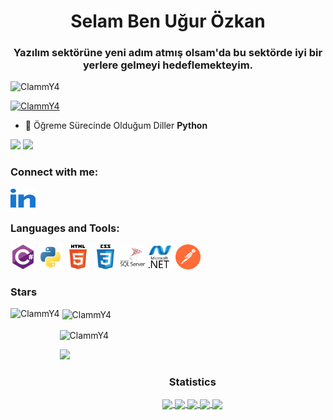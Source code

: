 <h1 align="center">Selam Ben Uğur Özkan</h1>
<h3 align="center">Yazılım sektörüne yeni adım atmış olsam'da bu sektörde iyi bir yerlere gelmeyi hedeflemekteyim.</h3>
<p align="left"> <img src="https://komarev.com/ghpvc/?username=ClammY4&label=Profile%20views&color=0e75b6&style=flat" alt="ClammY4" /> </p>

<p align="left"> <a href="https://github.com/ryo-ma/github-profile-trophy"><img src="https://github-profile-trophy.vercel.app/?username=ClammY4&theme=nord" alt="ClammY4" /></a> </p>

- 🌱 Öğreme Sürecinde Olduğum Diller **Python**



<div> <a href="https://www.linkedin.com/in/https://www.linkedin.com/in/uğur-özkan" target="_blank"><img src="https://img.shields.io/badge/LinkedIn-0077B5?style=for-the-badge&logo=linkedin&logoColor=white" target="_blank"></a>
<a href="https://github.com/ClammY4" target="_blank"><img src="https://img.shields.io/badge/GitHub-100000?style=for-the-badge&logo=github&logoColor=white" target="_blank"></a>
</div><h3 align="left">Connect with me:</h3>
<p align="left">
<a href="https://linkedin.com/in/https://www.linkedin.com/in/uğur-özkan" target="blank"><img align="center" src="https://raw.githubusercontent.com/teamedwardforever/Readme-Generator/71f25dd8b98329b168142a6b782a107b75eab178/svg/Social/linked-in-alt.svg" alt="https://www.linkedin.com/in/uğur-özkan" height="30" width="40" /></a></p>

<h3 align="left">Languages and Tools:</h3>
<p align="left">
<img src="https://raw.githubusercontent.com/teamedwardforever/Readme-Generator/71f25dd8b98329b168142a6b782a107b75eab178/svg/Skills/Languages/csharp-original.svg" alt="Csharp" width="40" height="40"/>
<img src="https://raw.githubusercontent.com/teamedwardforever/Readme-Generator/71f25dd8b98329b168142a6b782a107b75eab178/svg/Skills/Languages/python-original.svg" alt="Python" width="40" height="40"/>
<img src="https://raw.githubusercontent.com/teamedwardforever/Readme-Generator/71f25dd8b98329b168142a6b782a107b75eab178/svg/Skills/Frontend/html5-original-wordmark.svg" alt="HTML" width="40" height="40"/>
<img src="https://raw.githubusercontent.com/teamedwardforever/Readme-Generator/71f25dd8b98329b168142a6b782a107b75eab178/svg/Skills/Frontend/css3-original-wordmark.svg" alt="Css" width="40" height="40"/>
<img src="https://raw.githubusercontent.com/teamedwardforever/Readme-Generator/71f25dd8b98329b168142a6b782a107b75eab178/svg/Skills/Database/microsoft-sql-server-logo.svg" alt="Microsoft Sql Server" width="40" height="40"/>
<img src="https://raw.githubusercontent.com/teamedwardforever/Readme-Generator/71f25dd8b98329b168142a6b782a107b75eab178/svg/Skills/Framework/dot-net-original-wordmark.svg" alt="Dot Net" width="40" height="40"/>
<img src="https://raw.githubusercontent.com/teamedwardforever/Readme-Generator/71f25dd8b98329b168142a6b782a107b75eab178/svg/Skills/Software/getpostman-icon.svg" alt="Postman" width="40" height="40"/>
</p>

<h3 align="left">Stars</h3>
<img align="left" height="180em" src="https://github-readme-stats.vercel.app/api/top-langs/?username=ClammY4&layout=compact&theme=highcontrast" alt=ClammY4 />

<p>&nbsp;<img align="center" height="180em" src="https://github-readme-stats.vercel.app/api?username=ClammY4&show_icons=true&locale=en&theme=dark" alt="ClammY4" /></p>

<p><img align="center" height="180em" src="https://github-readme-streak-stats.herokuapp.com/?user=ClammY4&theme=dark" alt="ClammY4" /></p>

<img src="https://user-images.githubusercontent.com/73097560/115834477-dbab4500-a447-11eb-908a-139a6edaec5c.gif"><h3 align="center">Statistics</h3>
<div align="center">
<a href="https://github.com/ClammY4">
<img align="center" src="http://github-profile-summary-cards.vercel.app/api/cards/stats?username=ClammY4&theme=aura" height="180em" />
<img align="center" src="http://github-profile-summary-cards.vercel.app/api/cards/most-commit-language?username=ClammY4&theme=aura" height="180em" />
<img align="center" src="http://github-profile-summary-cards.vercel.app/api/cards/repos-per-language?username=ClammY4&theme=aura" height="180em" />
<img align="center" src="http://github-profile-summary-cards.vercel.app/api/cards/productive-time?username=ClammY4&theme=2077" height="180em" />
<img align="center" src="http://github-profile-summary-cards.vercel.app/api/cards/profile-details?username=ClammY4&theme=algolia" height="180em" />
</div>
